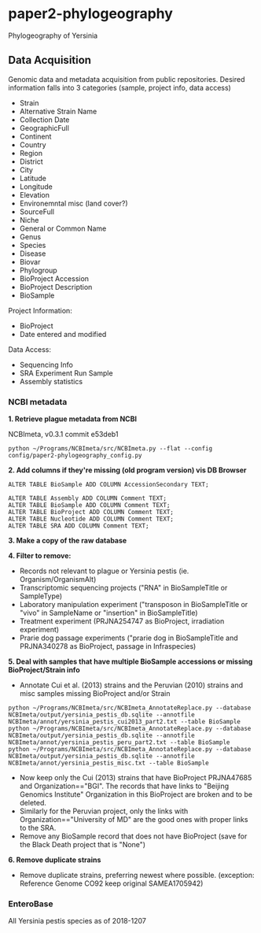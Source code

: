 # paper2-phylogeography
Phylogeography of Yersinia

## Data Acquisition
Genomic data and metadata acquisition from public repositories.
Desired information falls into 3 categories (sample, project info, data access)  

- Strain
- Alternative Strain Name
- Collection Date
- GeographicFull
- Continent
- Country
- Region
- District
- City
- Latitude
- Longitude
- Elevation
- Environemntal misc (land cover?)
- SourceFull
- Niche
- General or Common Name
- Genus
- Species
- Disease
- Biovar
- Phylogroup
- BioProject Accession
- BioProject Description
- BioSample


Project Information:
- BioProject
- Date entered and modified


Data Access:
- Sequencing Info
- SRA Experiment Run Sample
- Assembly statistics


### NCBI metadata
**1. Retrieve plague metadata from NCBI**

NCBImeta, v0.3.1 commit e53deb1
```
python ~/Programs/NCBImeta/src/NCBImeta.py --flat --config config/paper2-phylogeography_config.py

```

**2. Add columns if they're missing (old program version) vis DB Browser**
```
ALTER TABLE BioSample ADD COLUMN AccessionSecondary TEXT;

ALTER TABLE Assembly ADD COLUMN Comment TEXT;
ALTER TABLE BioSample ADD COLUMN Comment TEXT;
ALTER TABLE BioProject ADD COLUMN Comment TEXT;
ALTER TABLE Nucleotide ADD COLUMN Comment TEXT;
ALTER TABLE SRA ADD COLUMN Comment TEXT;
```

**3. Make a copy of the raw database**

**4. Filter to remove:**
- Records not relevant to plague or Yersinia pestis (ie. Organism/OrganismAlt)
- Transcriptomic sequencing projects ("RNA" in BioSampleTitle or SampleType)
- Laboratory manipulation experiment ("transposon in BioSampleTitle or "vivo" in SampleName or "insertion" in BioSampleTitle)
- Treatment experiment (PRJNA254747 as BioProject, irradiation experiment)
- Prarie dog passage experiments ("prarie dog in BioSampleTitle and PRJNA340278 as BioProject, passage in Infraspecies)

**5. Deal with samples that have multiple BioSample accessions or missing BioProject/Strain info**
- Annotate Cui et al. (2013) strains and the Peruvian (2010) strains and misc samples missing BioProject and/or Strain
```
python ~/Programs/NCBImeta/src/NCBImeta_AnnotateReplace.py --database NCBImeta/output/yersinia_pestis_db.sqlite --annotfile NCBImeta/annot/yersinia_pestis_cui2013_part2.txt --table BioSample
python ~/Programs/NCBImeta/src/NCBImeta_AnnotateReplace.py --database NCBImeta/output/yersinia_pestis_db.sqlite --annotfile NCBImeta/annot/yersinia_pestis_peru_part2.txt --table BioSample
python ~/Programs/NCBImeta/src/NCBImeta_AnnotateReplace.py --database NCBImeta/output/yersinia_pestis_db.sqlite --annotfile NCBImeta/annot/yersinia_pestis_misc.txt --table BioSample

```
- Now keep only the Cui (2013) strains that have BioProject PRJNA47685 and Organization=="BGI". The records that have links to "Beijing Genomics Institute" Organization in this BioProject are broken and to be deleted.
- Similarly for the Peruvian project, only the links with Organization=="University of MD" are the good ones with proper links to the SRA.
- Remove any BioSample record that does not have BioProject (save for the Black Death project that is "None")

**6. Remove duplicate strains**

- Remove duplicate strains, preferring newest where possible. (exception: Reference Genome CO92 keep original SAMEA1705942)



### EnteroBase
All Yersinia pestis species as of 2018-1207
